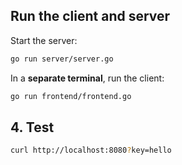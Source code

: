 ## Run the client and server

Start the server:

```bash
go run server/server.go
```

In a **separate terminal**, run the client:

```bash
go run frontend/frontend.go
```

## 4. Test

```bash
curl http://localhost:8080?key=hello
```
